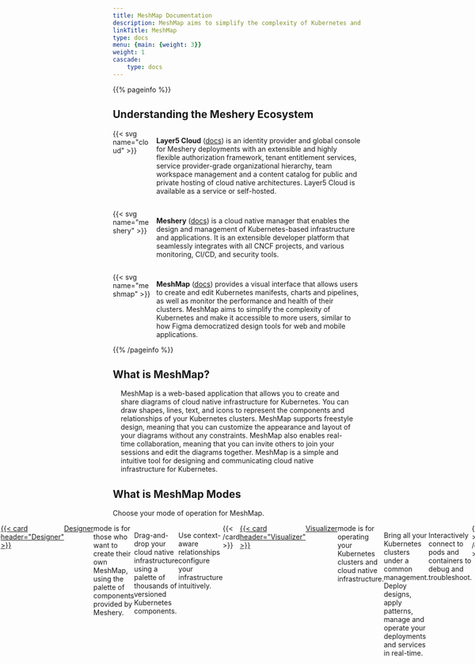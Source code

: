 ```yaml
---
title: MeshMap Documentation
description: MeshMap aims to simplify the complexity of Kubernetes and make it accessible to more users, similar to how Figma democratized design tools for web and mobile applications.
linkTitle: MeshMap
type: docs
menu: {main: {weight: 3}}
weight: 1
cascade: 
    type: docs
---
```


<!-- {{% pageinfo %}}

**Meshery** is a cloud native manager that enables the design and management of Kubernetes-based infrastructure and applications. It is an extensible developer platform that seamlessly integrates with various CNCF projects, monitoring, CI/CD, and security tools.

**MeshMap** is like Figma for DevOps, as it allows you to create, test, and deploy cloud native architectures with ease and efficiency.{{% /pageinfo %}} -->
<!-- {{< figure src="layer5-cloud-provider.svg"  class="image-center-shadow" >}} -->

{{% pageinfo %}}

## Understanding the Meshery Ecosystem

<div style="display: flex; align-items: flex-start; margin-top:15px;"><div style="width: 80px; margin-right: 8px;">{{< svg name="cloud" >}}</div>

<div style="flex: 1;">

**Layer5 Cloud** ([docs](/cloud)) is an identity provider and global console for Meshery deployments with an extensible and highly flexible authorization framework, tenant entitlement services, service provider-grade organizational hierarchy, team workspace management and a content catalog for public and private hosting of cloud native architectures. Layer5 Cloud is available as a service or self-hosted.
</div></div>

<div style="display: flex; align-items: flex-start; margin-top:15px;"><div style="width: 80px; margin-right: 8px;">{{< svg name="meshery" >}}</div>

<div style="flex: 1;">

**Meshery** ([docs](https://docs.meshery.io)) is a cloud native manager that enables the design and management of Kubernetes-based infrastructure and applications. It is an extensible developer platform that seamlessly integrates with all CNCF projects, and various monitoring, CI/CD, and security tools.
</div></div>
<!-- <p class="image-left" 
    style="display:inline; font-style:italic; padding: 1rem; width:auto;
            box-shadow: inset 0 -3em 3em #00b39f33,
                0 0 0 2px #00b39f33,
                0.3em 0.3em 1em #00b39f00;">You are here</p> -->
<div style="display: flex; align-items: flex-start; margin-top:15px;"><div style="width: 80px; margin-right: 8px;">{{< svg name="meshmap" >}}</div>

<div style="flex: 1;">

**MeshMap** ([docs](/meshmap)) provides a visual interface that allows users to create and edit Kubernetes manifests, charts and pipelines, as well as monitor the performance and health of their clusters. MeshMap aims to simplify the complexity of Kubernetes and make it accessible to more users, similar to how Figma democratized design tools for web and mobile applications.
</div></div>
{{% /pageinfo %}}

## What is MeshMap?

<div style="display:flex;justify-content:center;margin:1rem;">MeshMap is a web-based application that allows you to create and share diagrams of cloud native infrastructure for Kubernetes. You can draw shapes, lines, text, and icons to represent the components and relationships of your Kubernetes clusters. MeshMap supports freestyle design, meaning that you can customize the appearance and layout of your diagrams without any constraints. MeshMap also enables real-time collaboration, meaning that you can invite others to join your sessions and edit the diagrams together. MeshMap is a simple and intuitive tool for designing and communicating cloud native infrastructure for Kubernetes.</div>

## What is MeshMap Modes

Choose your mode of operation for MeshMap.

<div style="display:flex;justify-content:center;">
{{< cardpane >}}
    <a href="../meshmap/designer/">
  {{< card header="Designer" >}}
    <a href="../meshmap/designer/">Designer</a> mode is for those who want to create their own MeshMap, using the palette of components provided by Meshery.
    <p>Drag-and-drop your cloud native infrastructure using a palette of thousands of versioned Kubernetes components.</p>
    <p>Use context-aware relationships configure your infrastructure intuitively.</p>
  {{< /card >}}
    </a>
  <a href="../meshmap/visualizer/">
  {{< card header="Visualizer" >}}
    <a href="../meshmap/visualizer/">Visualizer</a> mode is for operating your Kubernetes clusters and cloud native infrastructure.
    <p>Bring all your Kubernetes clusters under a common management. Deploy designs, apply patterns, manage and operate your deployments and services in real-time.</p>
    <p>Interactively connect to pods and containers to debug and troubleshoot.</p>
  {{< /card >}}
  </a>
{{< /cardpane >}}
</div>






<!-- ## What is MeshMap?

Introduce your project, including what it does or lets you do, why you would use it, and its primary goal (and how it achieves it). This should be similar to your README description, though you can go into a little more detail here if you want.

## Why do I want it?

Help your user know if your project will help them. Useful information can include:

* **What is it good for?**: What types of problems does your project solve? What are the benefits of using it?

* **What is it not good for?**: For example, point out situations that might intuitively seem suited for your project, but aren't for some reason. Also mention known limitations, scaling issues, or anything else that might let your users know if the project is not for them.

* **What is it *not yet* good for?**: Highlight any useful features that are coming soon.

## Where should I go next?

Give your users next steps from the Overview. For example:

* [Getting Started](/docs/getting-started/): Get started with $project
* [Examples](/docs/examples/): Check out some example code!
 -->
